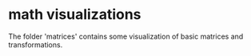 # math visualizations
The folder 'matrices' contains some visualization of basic matrices and transformations.

